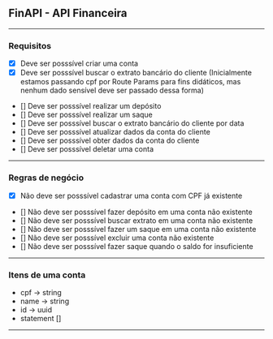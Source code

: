 ## FinAPI - API Financeira

---

### Requisitos

- [x] Deve ser posssível criar uma conta
- [x] Deve ser posssível buscar o extrato bancário do cliente (Inicialmente estamos passando cpf por Route Params para fins didáticos, mas nenhum dado sensível deve ser passado dessa forma)
- [] Deve ser posssível realizar um depósito
- [] Deve ser posssível realizar um saque
- [] Deve ser posssível buscar o extrato bancário do cliente por data
- [] Deve ser posssível atualizar dados da conta do cliente
- [] Deve ser posssível obter dados da conta do cliente
- [] Deve ser posssível deletar uma conta

---

### Regras de negócio

- [x] Não deve ser posssível cadastrar uma conta com CPF já existente
- [] Não deve ser posssível fazer depósito em uma conta não existente
- [] Não deve ser posssível buscar extrato em uma conta não existente
- [] Não deve ser posssível fazer um saque em uma conta não existente
- [] Não deve ser posssível excluir uma conta não existente
- [] Não deve ser posssível fazer saque quando o saldo for insuficiente

___

### Itens de uma conta

- cpf -> string
- name -> string
- id -> uuid
- statement []

---
